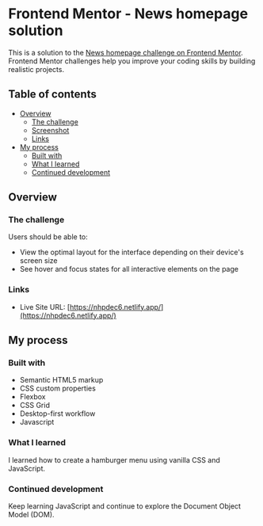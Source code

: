 # Frontend Mentor - News homepage solution

This is a solution to the [News homepage challenge on Frontend Mentor](https://www.frontendmentor.io/challenges/news-homepage-H6SWTa1MFl). Frontend Mentor challenges help you improve your coding skills by building realistic projects.

## Table of contents

- [Overview](#overview)
  - [The challenge](#the-challenge)
  - [Screenshot](#screenshot)
  - [Links](#links)
- [My process](#my-process)
  - [Built with](#built-with)
  - [What I learned](#what-i-learned)
  - [Continued development](#continued-development)

## Overview

### The challenge

Users should be able to:

- View the optimal layout for the interface depending on their device's screen size
- See hover and focus states for all interactive elements on the page

### Links

- Live Site URL: [https://nhpdec6.netlify.app/](https://nhpdec6.netlify.app/)

## My process

### Built with

- Semantic HTML5 markup
- CSS custom properties
- Flexbox
- CSS Grid
- Desktop-first workflow
- Javascript

### What I learned

I learned how to create a hamburger menu using vanilla CSS and JavaScript.

### Continued development

Keep learning JavaScript and continue to explore the Document Object Model (DOM).

